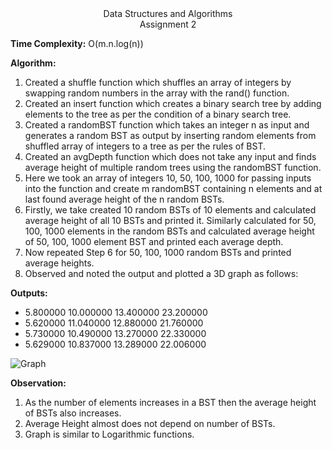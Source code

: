 <div align="center">Data Structures and Algorithms</div>
<div align="center">Assignment 2</div>

**Time Complexity:** O(m.n.log(n))

**Algorithm:**

1.	Created a shuffle function which shuffles an array of integers by swapping random numbers in the array with the rand() function.
2.	Created an insert function which creates a binary search tree by adding elements to the tree as per the condition of a binary search tree.
3.	Created a randomBST function which takes an integer n as input and generates a random BST as output by inserting random elements from shuffled array of integers to a tree as per the rules of BST.
4.	Created an avgDepth function which does not take any input and finds average height of multiple random trees using the randomBST function.
5.	Here we took an array of integers 10, 50, 100, 1000 for passing inputs into the function and create m randomBST containing n elements and at last found average height of the n random BSTs. 
6.	Firstly, we take created 10 random BSTs of 10 elements and calculated average height of all 10 BSTs and printed it. Similarly calculated for 50, 100, 1000 elements in the random BSTs and calculated average height of 50, 100, 1000 element BST and printed each average depth.
7.	Now repeated Step 6 for 50, 100, 1000 random BSTs and printed average heights. 
8.	Observed and noted the output and plotted a 3D graph as follows:


**Outputs:**

* 5.800000 10.000000 13.400000 23.200000
* 5.620000 11.040000 12.880000 21.760000
* 5.730000 10.490000 13.270000 22.330000
* 5.629000 10.837000 13.289000 22.006000

![Graph](https://i.imgur.com/UzrOmoG.png)

**Observation:**

1.	As the number of elements increases in a BST then the average height of BSTs also increases.
2.	Average Height almost does not depend on number of BSTs.
3. Graph is similar to Logarithmic functions.


